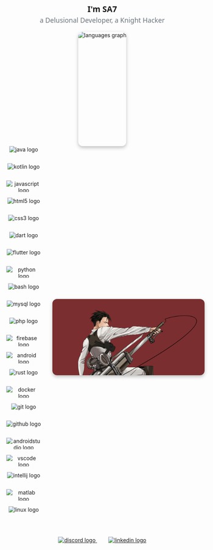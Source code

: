 <br clear="both" />

<h2 align="center" style="font-weight: 700; font-family: 'Segoe UI', Tahoma, Geneva, Verdana, sans-serif;">
  I'm SA7<br />
  <span style="font-size: 1.1rem; font-weight: 400; color: #6c757d;">
    a Delusional Developer, a Knight Hacker
  </span>
</h2>

<div style="display: flex; align-items: center; justify-content: center; gap: 40px;">

  <div style="flex: 1; display: flex; justify-content: center;">
    <img
      src="https://github-readme-stats.vercel.app/api/top-langs?username=0xSA7&locale=en&hide_title=true&layout=compact&card_width=320&langs_count=25&theme=dracula&hide_border=true"
      height="300"
      alt="languages graph"
      style="border-radius: 12px; box-shadow: 0 4px 10px rgba(0,0,0,0.25);"
    />
  </div>
</div><div style="display: flex; align-items: center; gap: 30px;">

  <div style="flex: 1;">
    
  <div align="center" style="margin-bottom: 30px; display: flex; flex-wrap: wrap; justify-content: center; gap: 15px;">
    <img src="https://cdn.jsdelivr.net/gh/devicons/devicon/icons/java/java-original.svg" height="30" alt="java logo" />
    <img src="https://cdn.jsdelivr.net/gh/devicons/devicon/icons/kotlin/kotlin-original.svg" height="30" alt="kotlin logo" />
    <img src="https://cdn.jsdelivr.net/gh/devicons/devicon/icons/javascript/javascript-original.svg" height="30" alt="javascript logo" />
    <img src="https://cdn.jsdelivr.net/gh/devicons/devicon/icons/html5/html5-original.svg" height="30" alt="html5 logo" />
    <img src="https://cdn.jsdelivr.net/gh/devicons/devicon/icons/css3/css3-original.svg" height="30" alt="css3 logo" />
    <img src="https://cdn.jsdelivr.net/gh/devicons/devicon/icons/dart/dart-original.svg" height="30" alt="dart logo" />
    <img src="https://cdn.jsdelivr.net/gh/devicons/devicon/icons/flutter/flutter-original.svg" height="30" alt="flutter logo" />
    <img src="https://cdn.jsdelivr.net/gh/devicons/devicon/icons/python/python-original.svg" height="30" alt="python logo" />
    <img src="https://cdn.jsdelivr.net/gh/devicons/devicon/icons/bash/bash-original.svg" height="30" alt="bash logo" />
    <img src="https://cdn.jsdelivr.net/gh/devicons/devicon/icons/mysql/mysql-original.svg" height="30" alt="mysql logo" />
    <img src="https://cdn.jsdelivr.net/gh/devicons/devicon/icons/php/php-original.svg" height="30" alt="php logo" />
    <img src="https://cdn.jsdelivr.net/gh/devicons/devicon/icons/firebase/firebase-plain.svg" height="30" alt="firebase logo" />
    <img src="https://cdn.jsdelivr.net/gh/devicons/devicon/icons/android/android-original.svg" height="30" alt="android logo" />
    <img src="https://cdn.jsdelivr.net/gh/devicons/devicon/icons/rust/rust-original.svg" height="30" alt="rust logo" />
    <img src="https://cdn.jsdelivr.net/gh/devicons/devicon/icons/docker/docker-original.svg" height="30" alt="docker logo" />
    <img src="https://cdn.jsdelivr.net/gh/devicons/devicon/icons/git/git-original.svg" height="30" alt="git logo" />
    <img src="https://cdn.jsdelivr.net/gh/devicons/devicon/icons/github/github-original.svg" height="30" alt="github logo" />
    <img src="https://cdn.jsdelivr.net/gh/devicons/devicon/icons/androidstudio/androidstudio-original.svg" height="30" alt="androidstudio logo" />
    <img src="https://cdn.jsdelivr.net/gh/devicons/devicon/icons/vscode/vscode-original.svg" height="30" alt="vscode logo" />
    <img src="https://cdn.jsdelivr.net/gh/devicons/devicon/icons/intellij/intellij-original.svg" height="30" alt="intellij logo" />
    <img src="https://cdn.jsdelivr.net/gh/devicons/devicon/icons/matlab/matlab-original.svg" height="30" alt="matlab logo" />
    <img src="https://cdn.jsdelivr.net/gh/devicons/devicon/icons/linux/linux-original.svg" height="30" alt="linux logo" />
  </div>
  </div>
  <div style="flex: 0 0 auto;">
    <img
      src="./levi_ackerman.jpg"
      width="400"
      height="200"
      alt="Levi Ackerman"
      style="object-fit: cover; border-radius: 12px; box-shadow: 0 4px 10px rgba(0,0,0,0.25);"
    />
  </div>

</div>


<div align="center" style="margin-top: 20px;">
  <a href="https://discordapp.com/users/726491446894657549" target="_blank" rel="noopener noreferrer" style="margin: 0 15px;">
    <img
      src="https://raw.githubusercontent.com/maurodesouza/profile-readme-generator/master/src/assets/icons/social/discord/default.svg"
      width="65"
      height="35"
      alt="discord logo"
      style="transition: transform 0.3s ease;"
      onmouseover="this.style.transform='scale(1.1)'"
      onmouseout="this.style.transform='scale(1)'"
    />
  </a>
  <a href="https://www.linkedin.com/in/saleh-diaa-ahmed-4213b6223/" target="_blank" rel="noopener noreferrer" style="margin: 0 15px;">
    <img
      src="https://raw.githubusercontent.com/maurodesouza/profile-readme-generator/master/src/assets/icons/social/linkedin/default.svg"
      width="65"
      height="35"
      alt="linkedin logo"
      style="transition: transform 0.3s ease;"
      onmouseover="this.style.transform='scale(1.1)'"
      onmouseout="this.style.transform='scale(1)'"
    />
  </a>
</div>